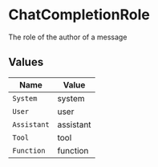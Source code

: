 # ChatCompletionRole

The role of the author of a message


## Values

| Name        | Value       |
| ----------- | ----------- |
| `System`    | system      |
| `User`      | user        |
| `Assistant` | assistant   |
| `Tool`      | tool        |
| `Function`  | function    |